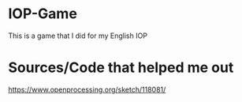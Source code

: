 # IOP-Game
This is a game that I did for my English IOP

# Sources/Code that helped me out
https://www.openprocessing.org/sketch/118081/
